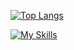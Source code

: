 [![Top Langs](https://github-readme-stats.vercel.app/api/top-langs/?username=evanlong0926&layout=compact)](https://github.com/anuraghazra/github-readme-stats)

[![My Skills](https://skillicons.dev/icons?i=Vue3,TS,Nuxt3,Nestjs)](https://skillicons.dev)
